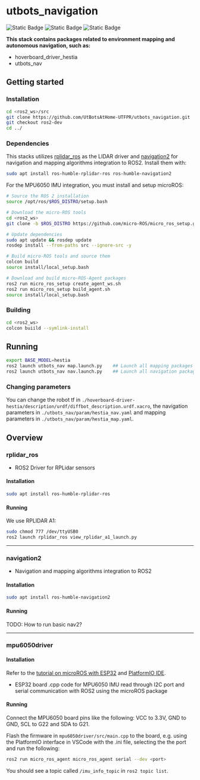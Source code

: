 # utbots_navigation

![Static Badge](https://img.shields.io/badge/ROS_Foxy-Not_Tested-red)
![Static Badge](https://img.shields.io/badge/ROS_Humble-Tested-green)
![Static Badge](https://img.shields.io/badge/ROS_Jazzy-Not_Tested-red)

**This stack contains packages related to environment mapping and autonomous navigation, such as:**

- hoverboard_driver_hestia
- utbots_nav

## Getting started

### Installation

```bash
cd <ros2_ws>/src
git clone https://github.com/UtBotsAtHome-UTFPR/utbots_navigation.git
git checkout ros2-dev
cd ../
```

### Dependencies

This stacks utilizes [rplidar_ros](https://github.com/Slamtec/rplidar_ros/tree/ros2) as the LIDAR driver and [navigation2](https://github.com/ros-navigation/navigation2) for navigation and mapping algorithms integration to ROS2. Install them with:

```bash
sudo apt install ros-humble-rplidar-ros ros-humble-navigation2
```

For the MPU6050 IMU integration, you must install and setup microROS:

```bash
# Source the ROS 2 installation
source /opt/ros/$ROS_DISTRO/setup.bash

# Download the micro-ROS tools
cd <ros2_ws>
git clone -b $ROS_DISTRO https://github.com/micro-ROS/micro_ros_setup.git src/micro_ros_setup

# Update dependencies
sudo apt update && rosdep update
rosdep install --from-paths src --ignore-src -y

# Build micro-ROS tools and source them
colcon build
source install/local_setup.bash

# Download and build micro-ROS-Agent packages
ros2 run micro_ros_setup create_agent_ws.sh
ros2 run micro_ros_setup build_agent.sh
source install/local_setup.bash
```

### Building

```bash
cd <ros2_ws>
colcon buiild --symlink-install
```

## Running

```bash
export BASE_MODEL=hestia
ros2 launch utbots_nav map.launch.py    ## Launch all mapping packages (Gmapping)
ros2 launch utbots_nav nav.launch.py    ## Launch all navigation packages (AMCL)
```

### Changing parameters

You can change the robot tf in `./hoverboard-driver-hestia/description/urdf/diffbot_description.urdf.xacro`, the navigation parameters in `./utbots_nav/param/hestia_nav.yaml` and mapping parameters in `./utbots_nav/param/hestia_map.yaml`.

## Overview

### rplidar_ros

- ROS2 Driver for RPLidar sensors

#### Installation
```bash
sudo apt install ros-humble-rplidar-ros
```

#### Running
We use RPLIDAR A1:
```bash
sudo chmod 777 /dev/ttyUSB0
ros2 launch rplidar_ros view_rplidar_a1_launch.py
```

---

### navigation2

- Navigation and mapping algorithms integration to ROS2

#### Installation
```bash
sudo apt install ros-humble-navigation2
```

#### Running
TODO: How to run basic nav2?


---

### mpu6050driver

#### Installation
Refer to the [tutorial on microROS with ESP32](https://technologiehub.at/project-posts/micro-ros-on-esp32-tutorial/) and [PlatformIO IDE](https://docs.platformio.org/en/latest/integration/ide/vscode.html).

-  ESP32 board .cpp code for MPU6050 IMU read through I2C port and serial communication with ROS2 using the microROS package

#### Running
Connect the MPU6050 board pins like the following: VCC to 3.3V, GND to GND, SCL to G22 and SDA to G21. 

Flash the firmware in `mpu6050driver/src/main.cpp` to the board, e.g. using the PlatformIO interface in VSCode with the .ini file, selecting the the port and run the following:

```bash
ros2 run micro_ros_agent micro_ros_agent serial --dev <port>
```

You should see a topic called `/imu_info_topic` in `ros2 topic list`.
